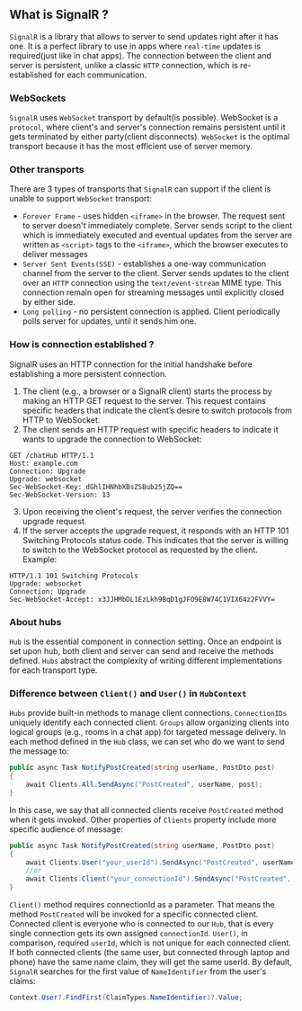 ## What is SignalR ?
`SignalR` is a library that allows to server to send updates right after it has one. It is a perfect library to use
in apps where `real-time` updates is required(just like in chat apps). The connection between the client and server
is persistent, unlike a classic `HTTP` connection, which is re-established for each communication.
### WebSockets
`SignalR` uses `WebSocket` transport by default(is possible). WebSocket is a `protocol`, where client's and server's 
connection remains persistent until it gets terminated by either party(client disconnects). `WebSocket` is the optimal
transport because it has the most efficient use of server memory.
### Other transports
There are 3 types of transports that `SignalR` can support if the client is unable to support `WebSocket` transport:
* `Forever Frame` - uses hidden `<iframe>` in the browser. The request sent to server doesn't immediately complete.
Server sends script to the client which is immediately executed and eventual updates from the server are written
as `<script>` tags to the `<iframe>`, which the browser executes to deliver messages
* `Server Sent Events(SSE)` - establishes a one-way communication channel from the server to the client. 
Server sends updates to the client over an `HTTP` connection using the `text/event-stream` MIME type. This connection
remain open for streaming messages until explicitly closed by either side.
* `Long polling` - no persistent connection is applied. Client periodically polls server for updates, until it sends
him one.
### How is connection established ?
SignalR uses an HTTP connection for the initial handshake before establishing a more persistent connection. 
1) The client (e.g., a browser or a SignalR client) starts the process by making an HTTP GET request to the server. This request contains specific headers that indicate the client’s desire to switch protocols from HTTP to WebSocket.
2) The client sends an HTTP request with specific headers to indicate it wants to upgrade the connection to WebSocket:
```
GET /chatHub HTTP/1.1
Host: example.com
Connection: Upgrade
Upgrade: websocket
Sec-WebSocket-Key: dGhlIHNhbXBsZSBub25jZQ==
Sec-WebSocket-Version: 13
```
3) Upon receiving the client's request, the server verifies the connection upgrade request.
4) If the server accepts the upgrade request, it responds with an HTTP 101 Switching Protocols status code. This indicates that the server is willing to switch to the WebSocket protocol as requested by the client. Example:
```
HTTP/1.1 101 Switching Protocols
Upgrade: websocket
Connection: Upgrade
Sec-WebSocket-Accept: x3JJHMbDL1EzLkh9BqD1gJFO9E8W74C1VIX64z2FVVY=
```
### About hubs
`Hub` is the essential component in connection setting. Once an endpoint is set upon hub, both client and server can send and receive the methods defined. `Hubs` abstract the complexity of writing different implementations for each
transport type.
### Difference between `Client()` and `User()` in `HubContext`
`Hubs` provide built-in methods to manage client connections. `ConnectionIDs` uniquely identify each connected client.
`Groups` allow organizing clients into logical groups (e.g., rooms in a chat app) for targeted message delivery.
In each method defined in the `Hub` class, we can set who do we want to send the message to:
```csharp
public async Task NotifyPostCreated(string userName, PostDto post)
{
    await Clients.All.SendAsync("PostCreated", userName, post);
}
```
In this case, we say that all connected clients receive `PostCreated` method when it gets invoked. Other properties
of `Clients` property include more specific audience of message:
```csharp
public async Task NotifyPostCreated(string userName, PostDto post)
{
    await Clients.User("your_userId").SendAsync("PostCreated", userName, post);
    //or
    await Clients.Client("your_connectionId").SendAsync("PostCreated", userName, post);
}
```
`Client()` method requires connectionId as a parameter. That means the method `PostCreated` will be invoked for a specific
connected client. Connected client is everyone who is connected to our `Hub`, that is every single connection gets
its own assigned `connectionId`. `User()`, in comparison, required `userId`, which is not unique for each connected client.
If both connected clients (the same user, but connected through laptop and phone) have the same name claim,
they will get the same userId. By default, `SignalR` searches for the first value of `NameIdentifier` from the 
user's claims:
```csharp
Context.User?.FindFirst(ClaimTypes.NameIdentifier)?.Value;
```




